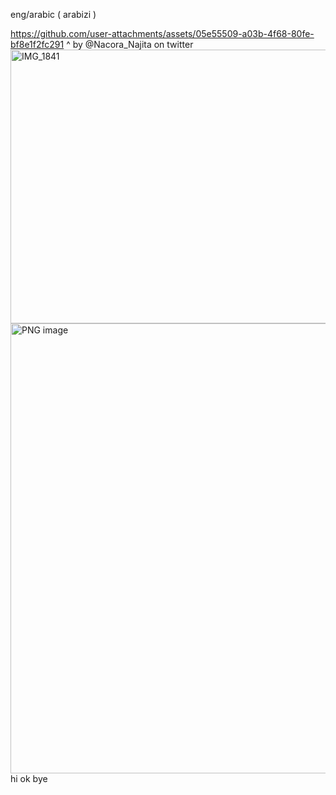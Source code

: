 eng/arabic ( arabizi )

https://github.com/user-attachments/assets/05e55509-a03b-4f68-80fe-bf8e1f2fc291
^ by @Nacora_Najita on twitter
<img width="569" height="438" alt="IMG_1841" src="https://github.com/user-attachments/assets/e60cf235-d257-4822-bb87-b020adb2bbc5" />
<img width="828" height="720" alt="PNG image" src="https://github.com/user-attachments/assets/86b3c710-c056-40f7-b4e6-b7ae44b8dab4" />
hi ok bye
